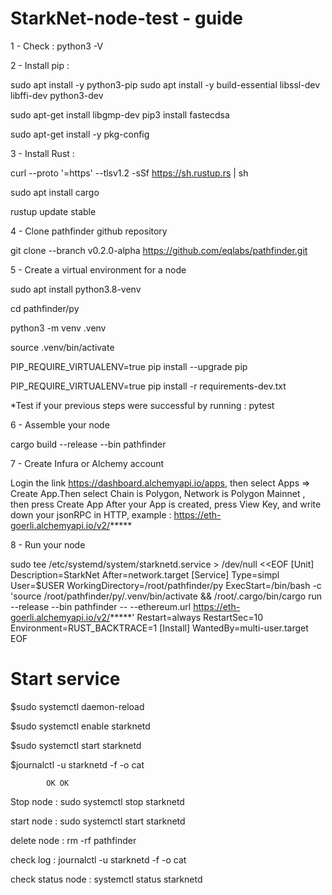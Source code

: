 # StarkNet-node-test - guide
1 - Check : python3 -V

2 - Install pip :

sudo apt install -y python3-pip
sudo apt install -y build-essential libssl-dev libffi-dev python3-dev

sudo apt-get install libgmp-dev
pip3 install fastecdsa

sudo apt-get install -y pkg-config

3 - Install Rust :

curl --proto '=https' --tlsv1.2 -sSf https://sh.rustup.rs | sh

sudo apt install cargo

rustup update stable

4 - Clone pathfinder github repository 

git clone --branch v0.2.0-alpha https://github.com/eqlabs/pathfinder.git


5 - Create a virtual environment for a node

sudo apt install python3.8-venv

cd pathfinder/py

python3 -m venv .venv

source .venv/bin/activate

PIP_REQUIRE_VIRTUALENV=true pip install --upgrade pip

PIP_REQUIRE_VIRTUALENV=true pip install -r requirements-dev.txt


  *Test if your previous steps were successful by running : pytest

6 - Assemble your node

cargo build --release --bin pathfinder

7 - Create Infura or Alchemy account

Login the link https://dashboard.alchemyapi.io/apps, then select Apps ⇒ Create App.Then select Chain is Polygon, Network is Polygon Mainnet , then press Create App
       After your App is created, press View Key, and write down your jsonRPC in HTTP, example : https://eth-goerli.alchemyapi.io/v2/*****

8 -  Run your node
  
sudo tee /etc/systemd/system/starknetd.service > /dev/null <<EOF                                                                                                       [Unit]
Description=StarkNet
After=network.target
[Service]
Type=simpl
User=$USER
WorkingDirectory=/root/pathfinder/py
ExecStart=/bin/bash -c 'source /root/pathfinder/py/.venv/bin/activate && /root/.cargo/bin/cargo run --release --bin pathfinder -- --ethereum.url https://eth-goerli.alchemyapi.io/v2/*****'
Restart=always
RestartSec=10
Environment=RUST_BACKTRACE=1
[Install]
WantedBy=multi-user.target
EOF
                                                                 
# Start service
$sudo systemctl daemon-reload
                                                                 
$sudo systemctl enable starknetd
                                                                 
$sudo systemctl start starknetd
                                                                 
$journalctl -u starknetd -f -o cat
                                                                 
            OK OK
  Stop node : sudo systemctl stop starknetd
                                                                 
  start node   : sudo systemctl start starknetd
                                                                 
  delete node  : rm -rf pathfinder
                                                                 
  check log : journalctl -u starknetd -f -o cat
                                                                 
  check status node : systemctl status starknetd

